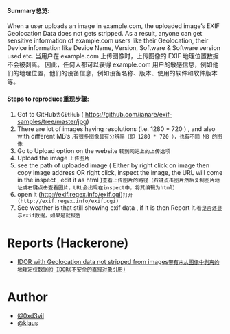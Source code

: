 <h4>Summary总览:</h4>

When a user uploads an image in example.com, the uploaded image’s EXIF Geolocation Data does not gets stripped. As a result, anyone can get sensitive information of example.com users like their Geolocation, their Device information like Device Name, Version, Software & Software version used etc.
当用户在 example.com 上传图像时，上传图像的 EXIF 地理位置数据不会被剥离。 因此，任何人都可以获得 example.com 用户的敏感信息，例如他们的地理位置，他们的设备信息，例如设备名称、版本、使用的软件和软件版本等。

<h4>Steps to reproduce重现步骤:</h4>

1. Got to GitHub`去GitHub` ( https://github.com/ianare/exif-samples/tree/master/jpg) <br>
2. There are lot of images having resolutions (i.e. 1280 * 720 ) , and also with different MB’s .`有很多图像具有分辨率（即 1280 * 720 ），也有不同 MB 的图像`<br>
3. Go to Upload option on the website `转到网站上的上传选项` <br>
4. Upload the image `上传图片`<br>
5. see the path of uploaded image ( Either by right click on image then copy image address OR right click, inspect the image, the URL will come in the inspect ,   edit it as html )`查看上传图片的路径（右键点击图片然后复制图片地址或右键点击查看图片，URL会出现在inspect中，将其编辑为html）`</br>
6. open it (http://exif.regex.info/exif.cgi)`打开(http://exif.regex.info/exif.cgi)`</br>
7. See weather is that still showing exif data , if it is then Report it.`看是否还显示exif数据，如果是就报告`

# Reports (Hackerone)

- [IDOR with Geolocation data not stripped from images`带有未从图像中剥离的地理定位数据的 IDOR(不安全的直接对象引用)`](https://hackerone.com/reports/906907)

# Author
* [@0xd3vil](https://twitter.com/0xd3vil)
* [@klaus](https://twitter.com/klaus_dev)
